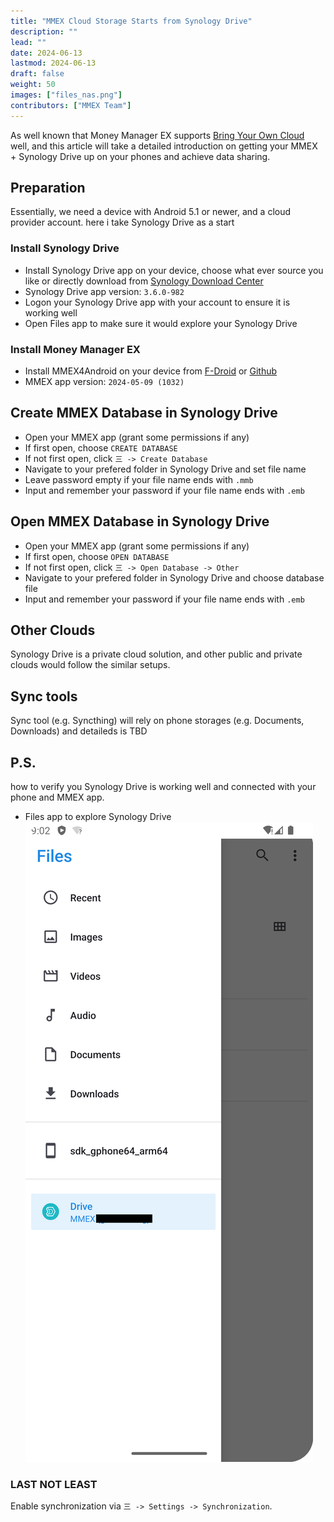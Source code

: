 ```yaml
---
title: "MMEX Cloud Storage Starts from Synology Drive"
description: ""
lead: ""
date: 2024-06-13
lastmod: 2024-06-13
draft: false
weight: 50
images: ["files_nas.png"]
contributors: ["MMEX Team"]
---
```


As well known that Money Manager EX supports [Bring Your Own Cloud](../../docs/features/usecloud/) well, and this article will take a detailed introduction on getting your MMEX + Synology Drive up on your phones and achieve data sharing.

## Preparation
Essentially, we need a device with Android 5.1 or newer, and a cloud provider account. here i take Synology Drive as a start

### Install Synology Drive
* Install Synology Drive app on your device, choose what ever source you like or directly download from [Synology Download Center](https://www.synology.com/en-sg/support/download/DS920+?version=7.2#androids)
* Synology Drive app version: `3.6.0-982`
* Logon your Synology Drive app with your account to ensure it is working well
* Open Files app to make sure it would explore your Synology Drive

### Install Money Manager EX
* Install MMEX4Android on your device from [F-Droid](https://f-droid.org/packages/com.money.manager.ex/) or [Github](https://github.com/moneymanagerex/android-money-manager-ex/releases)
* MMEX app version: `2024-05-09 (1032)`


## Create MMEX Database in Synology Drive
* Open your MMEX app (grant some permissions if any)
* If first open, choose `CREATE DATABASE`
* If not first open, click `三 -> Create Database`
* Navigate to your prefered folder in Synology Drive and set file name
* Leave password empty if your file name ends with `.mmb`
* Input and remember your password if your file name ends with `.emb`


## Open MMEX Database in Synology Drive
* Open your MMEX app (grant some permissions if any)
* If first open, choose `OPEN DATABASE`
* If not first open, click `三 -> Open Database -> Other`
* Navigate to your prefered folder in Synology Drive and choose database file 
* Input and remember your password if your file name ends with `.emb`


## Other Clouds
Synology Drive is a private cloud solution, and other public and private clouds would follow the similar setups.

## Sync tools
Sync tool (e.g. Syncthing) will rely on phone storages (e.g. Documents, Downloads) and detaileds is TBD

## P.S.
how to verify you Synology Drive is working well and connected with your phone and MMEX app.
* Files app to explore Synology Drive 
![](files_nas.png)

### LAST NOT LEAST
Enable synchronization via `三 -> Settings -> Synchronization`.
